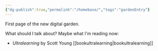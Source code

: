 ```yaml
---
{"dg-publish":true,"permalink":"/homebase/","tags":"gardenEntry"}
---
```


First page of the new digital garden.

What should I talk about? Maybe what I'm reading now:
- _Ultralearning_ by Scott Young [[bookultralearning|bookultralearning]]